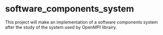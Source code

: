 # software_components_system
This project will make an implementation of a software components system after the study of the system used by OpenMPI librairy.
